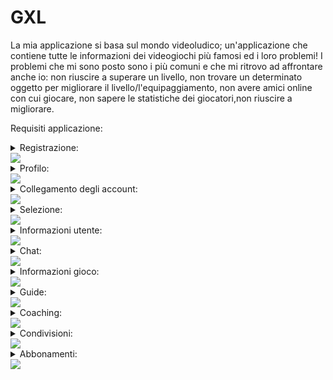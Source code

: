 # GXL
La mia applicazione si basa sul mondo videoludico; un'applicazione che contiene tutte le informazioni dei videogiochi più famosi ed i loro problemi!
I problemi che mi sono posto sono i più comuni e che mi ritrovo ad affrontare anche io: non riuscire a superare un livello, non trovare un determinato oggetto per migliorare il livello/l'equipaggiamento, non avere amici online con cui giocare, non sapere le statistiche dei giocatori,non riuscire a migliorare.

Requisiti applicazione:
<details>
  <summary>Registrazione:</summary>

     Gli utenti, appena scaricata l’applicazione, si troveranno la classica schermata di registrazione dove inseriranno la propria email e password, con possibilità di cambiarla in caso di dimenticanza.
     Ci sarà la possibilità di attivare anche l’autenticazione a due fattori, ovvero aggiungere una sicurezza in più per proteggere il tuo account.
 </details>     
  <img src="http://yuml.me/diagram/scruffy/usecase/[Utente]-(Accesso), (Accesso)<(Autenticazione a due fattori)"> 
  <details>
  <summary>Profilo:</summary>
  
     Gli utenti potranno personalizzare il loro profilo cambiando le proprie informazioni come il nome e cognome, la propria immagine profilo, lo stato “online, assente, offline”, la password, la mail.
     Ogni utente potrà vedere tutte le sue statistiche, sia dei giochi online (come Fortnite, Rainbow Six Siege, Call of Duty…) sia dei giochi offline (The Last of Us, Spiderman, Uncharted…).
   </details> 
  <img src="http://yuml.me/diagram/scruffy/usecase/[Utente]-(Accesso), (Accesso)<(Modifica profilo), (Accesso)<(Vedere statistiche)">
 <details>
  <summary>Collegamento degli account:</summary>
  
     L’utente dovrà collegare i propri account (account PlayStation, account Fortnite, account Xbox…).
     In questo modo potrà rendere visibile la propria attività ad altri utenti.
  </details>
  <img src="http://yuml.me/diagram/scruffy/usecase/[Utente]-(Accesso), (Accesso)>(Collegare account esterni), [Sistema GXL]-(Collegare account esterni)"> 
<details>
  <summary>Selezione:</summary>
  
     L’utente potrà selezionare un gioco a cui è interessato e “fissarlo”, metterlo nei preferiti per vederlo ogni volta senza doverlo selezionare.
     In questo modo, dopo aver selezionato il gioco/i giochi l'utente potrà vedere tutti gli altri utenti che al momento ci stanno giocando e vedere il loro stato di avanzamento.
  </details>
  <img src="http://yuml.me/diagram/scruffy/usecase/[Utente]-(Accesso), (Accesso)<(Cerca e fissa giochi), (Cerca e fissa giochi)>(Vedere utenti online), [Sistema GXL]-(Prendere profili), (Prendere profili)-(Vedere utenti online)"> 
 <details>
  <summary>Informazioni utente:</summary>
  
     L’utente potrà cercarne un altro e vedrà tutte le statistiche di chi è online su un determinato gioco, come il KD ( uccisioni per morti), da quando ha iniziato la sessione di gioco, quando l’ha installato la prima volta…
     Inoltre l'utente potrà inviare una richiesta d'amicizia. 
  </details>
  <img src="http://yuml.me/diagram/scruffy/usecase/[Utente]-(Accesso), (Accesso)<(Cerca utenti), (Cerca utenti)<(Richiesta amicizia),(Richiesta amicizia)>(Vedere statistiche)">
 <details>
  <summary>Chat:</summary>
  
     Dopo aver stretto amicizia, l'utente avrà l’accesso ad una chat dove potrà scriversi o stare in chiamata con l’altro utente.
   </details>
   <img src="http://yuml.me/diagram/scruffy/usecase/[Utente]-(Accesso), (Accesso)<(Cerca utenti), (Cerca utenti)<(Richiesta amicizia),(Richiesta amicizia)<(Chat)">
  <details>
  <summary>Informazioni gioco:</summary>
  
     Ci sarà anche una sezione dedicata a tutte le informazioni del gioco desiderato, come quanto spazio occupa, quali sono i requisiti minimi, quando è uscito.
  </details>
  <img src="http://yuml.me/diagram/scruffy/usecase/[Utente]-(Accesso), (Accesso)<(Cerca giochi), (Cerca giochi)>(Informazioni)"> 
 <details>
  <summary>Guide:</summary>
  
     Saranno disponibili anche guide per superare un determinato livello o trovare un oggetto che ti potenzierà l’equipaggiamento.
     Queste potranno essere caricate da chiunque riesca a superare/trovare e potranno essere valutate con un like o dislike.
  </details>
  <img src="http://yuml.me/diagram/scruffy/usecase/[Utente]-(Accesso), (Accesso)<(Cerca giochi), (Cerca giochi)>(Tutorial)" >
  <details>
  <summary>Coaching:</summary>
  
     Per quanto riguarda i giochi multiplayer come Fortnite, Rainbow Six Siege, Apex… saranno disponibili delle “lezioni” sotto forma di video oppure “dal vivo” per aiutare l’utente ad acquisire più abilità.
  </details>
  <img src="http://yuml.me/diagram/scruffy/usecase/[Utente]-(Accesso), (Accesso)<(Cerca giochi), (Cerca giochi)>(Coaching)" >
 <details>
  <summary>Condivisioni:</summary>
  
     Ci sarà anche una sezione stile home page di Instagram dove ognuno potrà condividere foto/video di ciò che è riuscito a fare, come trickshot, speedrun… o semplicemente per chi vuole discutere su un gioco.
     Inoltre ci sarà un tasto Spoiler che nasconderà le immagini/video che non sono ancora state raggiunte dall’utente (livelli non ancora superati, oggetti non scoperti…)
  </details>
  <img src="http://yuml.me/diagram/scruffy/usecase/[Utente]-(Accesso), (Accesso)>(Sezione di condivisione)" >
  <details>
  <summary>Abbonamenti:</summary>
  
     Ci sarà un abbonameno Premium, che permetterà di sbloccare più funzionalità.
     Questo abbonamento sarà sia mensile, che annuale, con la possibilità di selezionare quanti mesi o anni si vuole.
  </details>
  <img src="http://yuml.me/diagram/scruffy/usecase/[Utente]-(Accesso),(Accesso)<(Premium),(Premium)>(Aggiungi carta),(Premium)>(Scegli il piano),(Premium)>(Paga),[Banca]-(Elaborazione),(Elaborazione)>(Invia risultato di conferma),[Sistema GXL]-(Attiva Premium)" >
